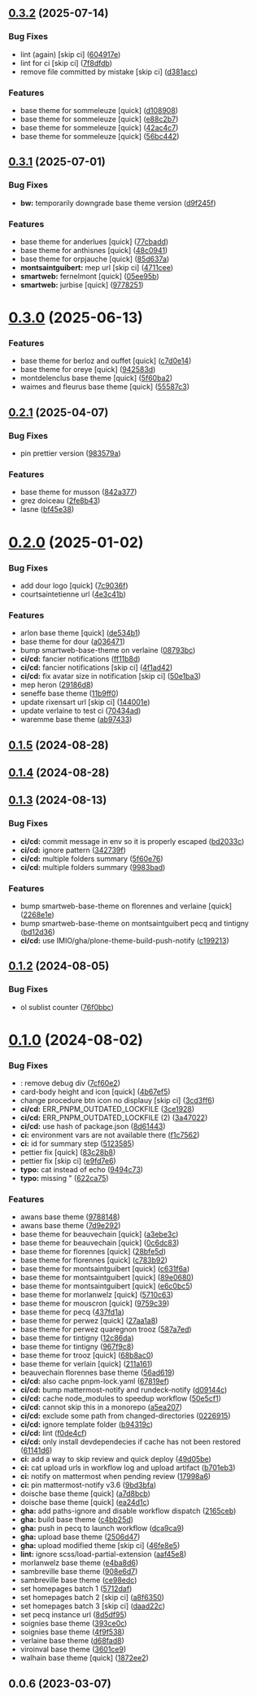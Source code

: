 

## [0.3.2](https://github.com/IMIO/imio_smartweb_themes/compare/v0.3.1...v0.3.2) (2025-07-14)


### Bug Fixes

* lint (again) [skip ci] ([604917e](https://github.com/IMIO/imio_smartweb_themes/commit/604917edf38182950a32bc71589589e86bd66059))
* lint for ci [skip ci] ([7f8dfdb](https://github.com/IMIO/imio_smartweb_themes/commit/7f8dfdb9911386ef60ae2d1ee83f50edde1cc864))
* remove file committed by mistake [skip ci] ([d381acc](https://github.com/IMIO/imio_smartweb_themes/commit/d381acc670e61135d14e5730b19e8d9d1b00668d))


### Features

* base theme for sommeleuze [quick] ([d108908](https://github.com/IMIO/imio_smartweb_themes/commit/d108908a4128ecd17be66abcc41af75601cd86a2))
* base theme for sommeleuze [quick] ([e88c2b7](https://github.com/IMIO/imio_smartweb_themes/commit/e88c2b70ab6fa4ce437d995de99400136f20d65a))
* base theme for sommeleuze [quick] ([42ac4c7](https://github.com/IMIO/imio_smartweb_themes/commit/42ac4c7c307a6dfe1d697c415d89a8b497a5482c))
* base theme for sommeleuze [quick] ([56bc442](https://github.com/IMIO/imio_smartweb_themes/commit/56bc4421ac975e4c1d5f60a41203e174d66bfae1))

## [0.3.1](https://github.com/IMIO/imio_smartweb_themes/compare/v0.3.0...v0.3.1) (2025-07-01)


### Bug Fixes

* **bw:** temporarily downgrade base theme version ([d9f245f](https://github.com/IMIO/imio_smartweb_themes/commit/d9f245ff321878069e0059a8b77094820bae79bd))


### Features

* base theme for anderlues [quick] ([77cbadd](https://github.com/IMIO/imio_smartweb_themes/commit/77cbaddededdfde76d1be5fdedc60081754285f7))
* base theme for anthisnes [quick] ([48c0941](https://github.com/IMIO/imio_smartweb_themes/commit/48c0941d31817b4f19b78b3fe7a1d44c32f47f04))
* base theme for orpjauche [quick] ([85d637a](https://github.com/IMIO/imio_smartweb_themes/commit/85d637a9e96616d6d47ab636b3aeb284f442c7ae))
* **montsaintguibert:** mep url [skip ci] ([4711cee](https://github.com/IMIO/imio_smartweb_themes/commit/4711ceef2bc797c9abc33d10ce2bf70282050a82))
* **smartweb:** fernelmont [quick] ([05ee95b](https://github.com/IMIO/imio_smartweb_themes/commit/05ee95b6887b4cf99d05d525e788b62e8cf77345))
* **smartweb:** jurbise [quick] ([9778251](https://github.com/IMIO/imio_smartweb_themes/commit/977825177397f5e3bbe30e2a69a9bec5a59398d8))

# [0.3.0](https://github.com/IMIO/imio_smartweb_themes/compare/v0.2.1...v0.3.0) (2025-06-13)


### Features

* base theme for berloz and ouffet [quick] ([c7d0e14](https://github.com/IMIO/imio_smartweb_themes/commit/c7d0e14d9ef0bb8216379a80058d7c336e757ebc))
* base theme for oreye [quick] ([942583d](https://github.com/IMIO/imio_smartweb_themes/commit/942583dc2aa57fb9cc0d8dcdd946e6bb0eb43a56))
* montdelenclus base theme [quick] ([5f60ba2](https://github.com/IMIO/imio_smartweb_themes/commit/5f60ba27c09eab0bd5a69d7ae517f4cdcd9546bb))
* waimes and fleurus base theme [quick] ([55587c3](https://github.com/IMIO/imio_smartweb_themes/commit/55587c39ae2660ccf4c8ae9f1c4daa2cd967dd5c))

## [0.2.1](https://github.com/IMIO/imio_smartweb_themes/compare/v0.2.0...v0.2.1) (2025-04-07)


### Bug Fixes

* pin prettier version ([983579a](https://github.com/IMIO/imio_smartweb_themes/commit/983579a66a0c91ebcb794ba5a1c88cd15a17b5d0))


### Features

* base theme for musson ([842a377](https://github.com/IMIO/imio_smartweb_themes/commit/842a377ab30329da3576210f5824aa77fd8c80f4))
* grez doiceau ([2fe8b43](https://github.com/IMIO/imio_smartweb_themes/commit/2fe8b43e62bdd062e46189abcc37b250b03119ff))
* lasne ([bf45e38](https://github.com/IMIO/imio_smartweb_themes/commit/bf45e38c7a10b30358158b74704197e4638e637d))

# [0.2.0](https://github.com/IMIO/imio_smartweb_themes/compare/v0.1.5...v0.2.0) (2025-01-02)


### Bug Fixes

* add dour logo [quick] ([7c9036f](https://github.com/IMIO/imio_smartweb_themes/commit/7c9036f7c03bd50184cb511f984846e15cffec94))
* courtsaintetienne url ([4e3c41b](https://github.com/IMIO/imio_smartweb_themes/commit/4e3c41b332aae5ba9e512020cfee28110cc38d1d))


### Features

* arlon base theme [quick] ([de534b1](https://github.com/IMIO/imio_smartweb_themes/commit/de534b13b02006906a7217d71d47ae4c46db9ec5))
* base theme for dour ([a036471](https://github.com/IMIO/imio_smartweb_themes/commit/a036471c72a45e577ce99dc3f0d05c7a88d8b21f))
* bump smartweb-base-theme on verlaine ([08793bc](https://github.com/IMIO/imio_smartweb_themes/commit/08793bc0026eb3037d5ed96229adeabe9b3f3fb7))
* **ci/cd:** fancier notifications ([ff11b8d](https://github.com/IMIO/imio_smartweb_themes/commit/ff11b8daf6533e16b0403cba53ccfde90d9ac9e8))
* **ci/cd:** fancier notifications [skip ci] ([4f1ad42](https://github.com/IMIO/imio_smartweb_themes/commit/4f1ad422ff3fa7b4e8c963ef5b4c722c117576f9))
* **ci/cd:** fix avatar size in notification [skip ci] ([50e1ba3](https://github.com/IMIO/imio_smartweb_themes/commit/50e1ba325536e548381cd5a821ab9535a331b92c))
* mep heron ([29186d8](https://github.com/IMIO/imio_smartweb_themes/commit/29186d81a902b6b37e7b2b81bda13d8665983c07))
* seneffe base theme ([11b9ff0](https://github.com/IMIO/imio_smartweb_themes/commit/11b9ff08120b03d9fece7bb8c09fdcbe8710cb09))
* update rixensart url [skip ci] ([144001e](https://github.com/IMIO/imio_smartweb_themes/commit/144001e89d39cc58b864ea981f5513d424144bf5))
* update verlaine to test ci ([70434ad](https://github.com/IMIO/imio_smartweb_themes/commit/70434adb838f7ed1dbbb1cf8e4d3d3be45fbe56b))
* waremme base theme ([ab97433](https://github.com/IMIO/imio_smartweb_themes/commit/ab97433a1138c7e21d41ef832d8f8751232cfa62))

## [0.1.5](https://github.com/IMIO/imio_smartweb_themes/compare/v0.1.4...v0.1.5) (2024-08-28)

## [0.1.4](https://github.com/IMIO/imio_smartweb_themes/compare/v0.1.3...v0.1.4) (2024-08-28)

## [0.1.3](https://github.com/IMIO/imio_smartweb_themes/compare/v0.1.2...v0.1.3) (2024-08-13)


### Bug Fixes

* **ci/cd:** commit message in env so it is properly escaped ([bd2033c](https://github.com/IMIO/imio_smartweb_themes/commit/bd2033ca9d2a9d5b8b9361692405aa4f82e04cf9))
* **ci/cd:** ignore pattern ([342739f](https://github.com/IMIO/imio_smartweb_themes/commit/342739f96e9588ae31d5c9385cc28ff6de1264f1))
* **ci/cd:** multiple folders summary ([5f60e76](https://github.com/IMIO/imio_smartweb_themes/commit/5f60e76157bfff17b2a4446164e795f534011093))
* **ci/cd:** multiple folders summary ([9983bad](https://github.com/IMIO/imio_smartweb_themes/commit/9983bad959dd82b105f2c95ed40eb2769655468b))


### Features

* bump smartweb-base-theme on florennes and verlaine [quick] ([2268e1e](https://github.com/IMIO/imio_smartweb_themes/commit/2268e1ee7350214b7fe7e98c4353622a61c3250a))
* bump smartweb-base-theme on montsaintguibert pecq and tintigny ([bd12d36](https://github.com/IMIO/imio_smartweb_themes/commit/bd12d36e818a023082e04b3a21a87518a7556fcb))
* **ci/cd:** use IMIO/gha/plone-theme-build-push-notify ([c199213](https://github.com/IMIO/imio_smartweb_themes/commit/c199213557a3a07bc3e8208ca28c22827073cfeb))

## [0.1.2](https://github.com/IMIO/imio_smartweb_themes/compare/v0.1.0...v0.1.2) (2024-08-05)


### Bug Fixes

* ol sublist counter ([76f0bbc](https://github.com/IMIO/imio_smartweb_themes/commit/76f0bbc231a29058cf22515bf030e22d96509ff6))

# [0.1.0](https://github.com/IMIO/imio_smartweb_themes/compare/0.0.6...v0.1.0) (2024-08-02)


### Bug Fixes

* : remove debug div ([7cf60e2](https://github.com/IMIO/imio_smartweb_themes/commit/7cf60e2c22ef782d781dcd713f9ef126f453a7d9))
* card-body height and icon [quick] ([4b67ef5](https://github.com/IMIO/imio_smartweb_themes/commit/4b67ef58129780e9d52756fb6a323ca1a1b0ac32))
* change procedure btn icon no displauy [skip ci] ([3cd3ff6](https://github.com/IMIO/imio_smartweb_themes/commit/3cd3ff6ec45fb1b8ec4eed5a9e935df5adfdac76))
* **ci/cd:** ERR_PNPM_OUTDATED_LOCKFILE ([3ce1928](https://github.com/IMIO/imio_smartweb_themes/commit/3ce1928c34b590c9295e94e26f2800748b451985))
* **ci/cd:** ERR_PNPM_OUTDATED_LOCKFILE (2) ([3a47022](https://github.com/IMIO/imio_smartweb_themes/commit/3a4702213a762c4f310ec9f27e12a7efdd4cc74a))
* **ci/cd:** use hash of package.json ([8d61443](https://github.com/IMIO/imio_smartweb_themes/commit/8d61443da5f8bd17e61969a904037d8039cccd0e))
* **ci:** environment vars are not available there ([f1c7562](https://github.com/IMIO/imio_smartweb_themes/commit/f1c7562378a8c51b4edad0ff84d76d8563e4b2c2))
* **ci:** id for summary step ([5123585](https://github.com/IMIO/imio_smartweb_themes/commit/5123585984e63ac7ab798683e3fba21a90cfa0dd))
* pettier fix [quick] ([83c28b8](https://github.com/IMIO/imio_smartweb_themes/commit/83c28b8c3d2c41c10f01f2e0c0faaf4bbbfd92bf))
* pettier fix [skip ci] ([e9fd7e6](https://github.com/IMIO/imio_smartweb_themes/commit/e9fd7e6b514fc922075d01ed33fbf5ca7bb501bc))
* **typo:** cat instead of echo ([9494c73](https://github.com/IMIO/imio_smartweb_themes/commit/9494c731437f1a69fca963943f74fa1886ae9e11))
* **typo:** missing " ([622ca75](https://github.com/IMIO/imio_smartweb_themes/commit/622ca75b8a8dd72bf647babada0d0dd68e09dfbf))


### Features

* awans base theme ([9788148](https://github.com/IMIO/imio_smartweb_themes/commit/97881487e178dfc5baf650271f645e043a27a901))
* awans base theme ([7d9e292](https://github.com/IMIO/imio_smartweb_themes/commit/7d9e2926695480ac2f96efb914494bb01e1d9986))
* base theme for beauvechain [quick] ([a3ebe3c](https://github.com/IMIO/imio_smartweb_themes/commit/a3ebe3cd773af7f02fe55420689ef0fe2a352bec))
* base theme for beauvechain [quick] ([0c6dc83](https://github.com/IMIO/imio_smartweb_themes/commit/0c6dc83eef175448dc5affbe9835a73c48139763))
* base theme for florennes [quick] ([28bfe5d](https://github.com/IMIO/imio_smartweb_themes/commit/28bfe5d2ecfab6f39657db20df8a96f1a322513d))
* base theme for florennes [quick] ([c783b92](https://github.com/IMIO/imio_smartweb_themes/commit/c783b92f1c7f8924825babe130f817089f152c35))
* base theme for montsaintguibert [quick] ([c631f6a](https://github.com/IMIO/imio_smartweb_themes/commit/c631f6ad6150632f22615ff2184215e45109aca8))
* base theme for montsaintguibert [quick] ([89e0680](https://github.com/IMIO/imio_smartweb_themes/commit/89e06808e749f7888697b482ffbd905dde6e70f3))
* base theme for montsaintguibert [quick] ([e6c0bc5](https://github.com/IMIO/imio_smartweb_themes/commit/e6c0bc5b46758b57861ef445795cee9c76cf6ed5))
* base theme for morlanwelz [quick] ([5710c63](https://github.com/IMIO/imio_smartweb_themes/commit/5710c6311c277918175045549996893fb1d61b25))
* base theme for mouscron [quick] ([9759c39](https://github.com/IMIO/imio_smartweb_themes/commit/9759c39b120364b0678884351cb393a873426fd9))
* base theme for pecq ([437fd1a](https://github.com/IMIO/imio_smartweb_themes/commit/437fd1af73d69c48fb886ccee36afd9c3f76fb6c))
* base theme for perwez [quick] ([27aa1a8](https://github.com/IMIO/imio_smartweb_themes/commit/27aa1a8d6ced18aa2dd6247b1d33a18138807a70))
* base theme for perwez quaregnon trooz ([587a7ed](https://github.com/IMIO/imio_smartweb_themes/commit/587a7ed43bbd958c58e58e319d42ad93a75f26b7))
* base theme for tintigny ([12c86da](https://github.com/IMIO/imio_smartweb_themes/commit/12c86daff672c89fa90a21c6fe6f6b4214d94547))
* base theme for tintigny ([967f9c8](https://github.com/IMIO/imio_smartweb_themes/commit/967f9c856cddfa9dc88cf240ee9b638d6af6a8cf))
* base theme for trooz [quick] ([68b8ac0](https://github.com/IMIO/imio_smartweb_themes/commit/68b8ac00dcb5960f889b6d19e8202ef1a061222f))
* base theme for verlain [quick] ([211a161](https://github.com/IMIO/imio_smartweb_themes/commit/211a161e98da78a97ac048981db08257a2045362))
* beauvechain florennes base theme ([56ad619](https://github.com/IMIO/imio_smartweb_themes/commit/56ad619bc0cd491ad498a82a7ccbe02bafb4569c))
* **ci/cd:** also cache pnpm-lock.yaml ([67819ef](https://github.com/IMIO/imio_smartweb_themes/commit/67819efca01d97faf404df0a84a1003230384726))
* **ci/cd:** bump mattermost-notify and rundeck-notify ([d09144c](https://github.com/IMIO/imio_smartweb_themes/commit/d09144ca2e66b0c905d120ee0e8d8029225beb1b))
* **ci/cd:** cache node_modules to speedup workflow ([50e5cf1](https://github.com/IMIO/imio_smartweb_themes/commit/50e5cf19167d22aabf195489e1aa138712c39b1f))
* **ci/cd:** cannot skip this in a monorepo ([a5ea207](https://github.com/IMIO/imio_smartweb_themes/commit/a5ea207867b6ffd474e3c5edd0eea06aa5335516))
* **ci/cd:** exclude some path from changed-directories ([0226915](https://github.com/IMIO/imio_smartweb_themes/commit/0226915a6a500c07f0e3673b9434498063df970e))
* **ci/cd:** ignore template folder ([b94319c](https://github.com/IMIO/imio_smartweb_themes/commit/b94319cf05d138fd837913fa5bd621d70b3d8f1a))
* **ci/cd:** lint ([f0de4cf](https://github.com/IMIO/imio_smartweb_themes/commit/f0de4cf058af76ff393fd73b44b7134a9037c25d))
* **ci/cd:** only install devdependecies if cache has not been restored ([61141d6](https://github.com/IMIO/imio_smartweb_themes/commit/61141d65f0b4ae7fe87371797c102d2f6bb67bde))
* **ci:** add a way to skip review and quick deploy ([49d05be](https://github.com/IMIO/imio_smartweb_themes/commit/49d05be35a2af9693f000171c27e21d24af840ee))
* **ci:** cat upload urls in workflow log and upload artifact ([b701eb3](https://github.com/IMIO/imio_smartweb_themes/commit/b701eb38e87aebea373ccea3a2ea90f923711c46))
* **ci:** notify on mattermost when pending review ([17998a6](https://github.com/IMIO/imio_smartweb_themes/commit/17998a663d59f925c81e1a18f50a853c49f6f6f3))
* **ci:** pin mattermost-notify v3.6 ([9bd3bfa](https://github.com/IMIO/imio_smartweb_themes/commit/9bd3bfaf502513319277e34ab529756b37a8b9ea))
* doische base theme [quick] ([a7d8bcb](https://github.com/IMIO/imio_smartweb_themes/commit/a7d8bcb87b3abbb5f02f00f47a39a4c01f692104))
* doische base theme [quick] ([ea24d1c](https://github.com/IMIO/imio_smartweb_themes/commit/ea24d1c2c4f4cbe13736d454e2df3a2a7bd1e5ad))
* **gha:** add paths-ignore and disable workflow dispatch ([2165ceb](https://github.com/IMIO/imio_smartweb_themes/commit/2165cebabdef56c92a2c8ba954cd8c406ccaad6a))
* **gha:** build base theme ([c4bb25d](https://github.com/IMIO/imio_smartweb_themes/commit/c4bb25d95ea616dd1e593fd7375b723f7197f09d))
* **gha:** push in pecq to launch workflow ([dca9ca9](https://github.com/IMIO/imio_smartweb_themes/commit/dca9ca9dc2bbab318f98c5729ea05550b17272a4))
* **gha:** upload base theme ([2506d47](https://github.com/IMIO/imio_smartweb_themes/commit/2506d47ff58f7b9eb6955f86c63c51c5cce99c49))
* **gha:** upload modified theme [skip ci] ([46fe8e5](https://github.com/IMIO/imio_smartweb_themes/commit/46fe8e58ac6af345b0bbdce290077d1701c0d1b9))
* **lint:** ignore scss/load-partial-extension ([aaf45e8](https://github.com/IMIO/imio_smartweb_themes/commit/aaf45e8b19f36d9cd0231277b2fdce45dbced0cb))
* morlanwelz base theme ([e4ba8d6](https://github.com/IMIO/imio_smartweb_themes/commit/e4ba8d622b95e48f1fc2b13a43256358f7f54ed0))
* sambreville base theme ([908e6d7](https://github.com/IMIO/imio_smartweb_themes/commit/908e6d76a12a9407cd16143845adb47db98362e7))
* sambreville base theme ([ce98edc](https://github.com/IMIO/imio_smartweb_themes/commit/ce98edc0e1ce2ea306484804eb2aebaf2f46dfa5))
* set homepages batch 1 ([5712daf](https://github.com/IMIO/imio_smartweb_themes/commit/5712dafe0dd7b307e7003a7660ffeed2dfc6dd9e))
* set homepages batch 2 [skip ci] ([a8f6350](https://github.com/IMIO/imio_smartweb_themes/commit/a8f63507839433490931abf6ee518b132fbddc35))
* set homepages batch 3 [skip ci] ([daad22c](https://github.com/IMIO/imio_smartweb_themes/commit/daad22cdc5a971f643890c5798aabe144a529827))
* set pecq instance url ([8d5df95](https://github.com/IMIO/imio_smartweb_themes/commit/8d5df95726a6c2722b6b9c62cb98267a6ac07ea0))
* soignies base theme ([393ce0c](https://github.com/IMIO/imio_smartweb_themes/commit/393ce0c22aa8e16c82222a0d181cb212bc61506c))
* soignies base theme ([4f9f538](https://github.com/IMIO/imio_smartweb_themes/commit/4f9f538172594557dbc4458c8162262d01a55de0))
* verlaine base theme ([d68fad8](https://github.com/IMIO/imio_smartweb_themes/commit/d68fad8cb8ff4a24330425560aee7b62fabd7b33))
* viroinval base theme ([3601ce9](https://github.com/IMIO/imio_smartweb_themes/commit/3601ce9544096c6ded9779737d4167270be197f5))
* walhain base theme [quick] ([1872ee2](https://github.com/IMIO/imio_smartweb_themes/commit/1872ee278da47e6851b53486c8b71db3a1d76db6))



## 0.0.6 (2023-03-07)
